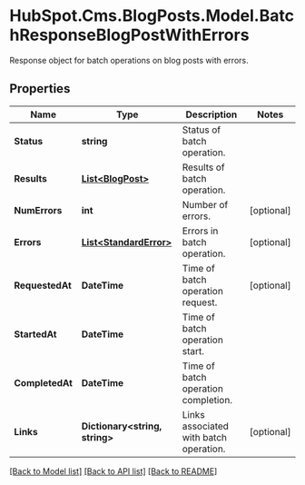 # HubSpot.Cms.BlogPosts.Model.BatchResponseBlogPostWithErrors
Response object for batch operations on blog posts with errors.

## Properties

Name | Type | Description | Notes
------------ | ------------- | ------------- | -------------
**Status** | **string** | Status of batch operation. | 
**Results** | [**List&lt;BlogPost&gt;**](BlogPost.md) | Results of batch operation. | 
**NumErrors** | **int** | Number of errors. | [optional] 
**Errors** | [**List&lt;StandardError&gt;**](StandardError.md) | Errors in batch operation. | [optional] 
**RequestedAt** | **DateTime** | Time of batch operation request. | [optional] 
**StartedAt** | **DateTime** | Time of batch operation start. | 
**CompletedAt** | **DateTime** | Time of batch operation completion. | 
**Links** | **Dictionary&lt;string, string&gt;** | Links associated with batch operation. | [optional] 

[[Back to Model list]](../README.md#documentation-for-models) [[Back to API list]](../README.md#documentation-for-api-endpoints) [[Back to README]](../README.md)

